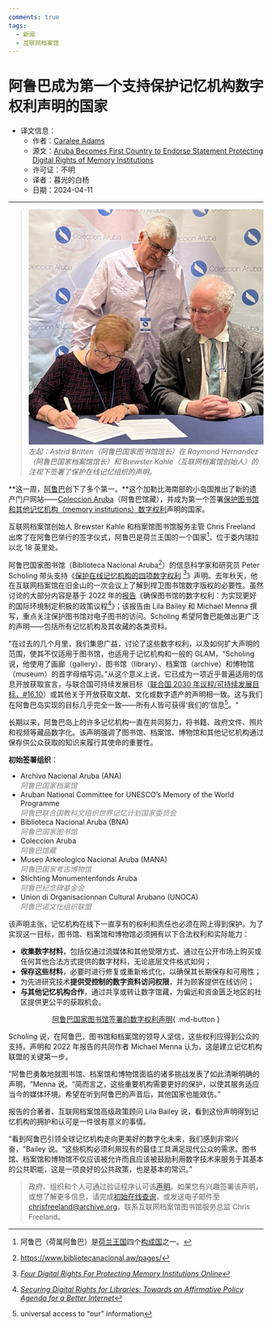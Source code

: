 ```yaml
---
comments: true
tags:
  - 新闻
  - 互联网档案馆
---
```


# 阿鲁巴成为第一个支持保护记忆机构数字权利声明的国家

- 译文信息：
    - 作者：[Caralee Adams](https://blog.archive.org/author/caraleeadams/)
    - 源文：[Aruba Becomes First Country to Endorse Statement Protecting Digital Rights of Memory Institutions](https://blog.archive.org/2024/04/09/aruba-becomes-first-country-to-endorse-statement-protecting-digital-rights-of-memory-institutions/)
    - 许可证：不明
    - 译者：暮光的白杨
    - 日期：2024-04-11

----

<style>
grey { color: grey }
</style>

> ![](./images/2024-04/Aruba%20signing%20ASTRID%202.jpg)<br />
> <em>左起：Astrid Britten（阿鲁巴国家图书馆馆长）在 Raymond Hernandez（阿鲁巴国家档案馆馆长）和 Brewster Kahle（互联网档案馆创始人）的注视下签署了保护在线记忆组织的声明。</em>

**这一周，[阿鲁巴]创下了多个第一。**这个加勒比海南部的小岛国推出了新的遗产门户网站——[Coleccion Aruba]（阿鲁巴馆藏），并成为第一个签署[保护图书馆和其他记忆机构（memory institutions）数字权利][rights]声明的国家。

[阿鲁巴]: https://en.wikipedia.org/wiki/Aruba
[Coleccion Aruba]: https://archive.org/details/aruba
[rights]: https://archive.org/details/four-digital-rights-for-protecting-memory-institutions-online

互联网档案馆创始人 Brewster Kahle 和档案馆图书馆服务主管 Chris Freeland 出席了在阿鲁巴举行的签字仪式，阿鲁巴是荷兰王国的一个国家[^nation]，位于委内瑞拉以北 18 英里处。

[^nation]: 阿鲁巴（荷属阿鲁巴）是[荷兰王国]四个[构成国]之一。

[荷兰王国]: https://en.wikipedia.org/wiki/Kingdom_of_the_Netherlands
[构成国]: https://en.wikipedia.org/wiki/Administrative_division

阿鲁巴国家图书馆（Biblioteca Nacional Aruba[^lib]）的信息科学家和研究员 Peter Scholing 带头支持《[保护在线记忆机构的四项数字权利][rights] [^en1]》声明。去年秋天，他在互联网档案馆在旧金山的一次会议上了解到捍卫图书馆数字版权的必要性。虽然讨论的大部分内容是基于 2022 年的[报告]《确保图书馆的数字权利：为实现更好的国际环境制定积极的政策议程[^en2]》；该报告由 Lila Bailey 和 Michael Menna 撰写，重点关注保护图书馆对电子图书的访问。Scholing 希望阿鲁巴能做出更广泛的声明——包括所有记忆机构及其收藏的各类资料。

[^lib]: <https://www.bibliotecanacional.aw/pages/>
[^en1]: [*Four Digital Rights For Protecting Memory Institutions Online*][rights]
[^en2]: [*Securing Digital Rights for Libraries: Towards an Affirmative Policy Agenda for a Better Internet*][报告]

[报告]: https://archive.org/details/bailey-menna-securing-digital-rights-for-libraries

”在过去的几个月里，我们集思广益，讨论了这些数字权利，以及如何扩大声明的范围，使其不仅适用于图书馆，也适用于记忆机构和一般的 GLAM，“Scholing 说，他使用了画廊（gallery）、图书馆（library）、档案馆（archive）和博物馆（museum）的首字母缩写词。”从这个意义上说，它已成为一项近乎普遍适用的信息开放获取宣言，与联合国可持续发展目标（[联合国 2030 年议程/可持续发展目标，#16.10][un1]）或其他关于开放获取文献、文化或数字遗产的声明相一致。这与我们在阿鲁巴岛实现的目标几乎完全一致——所有人皆可获得‘我们的’信息[^en3]。“

[un1]: https://sdgs.un.org/goals/goal16

[^en3]: universal access to “our” information

长期以来，阿鲁巴岛上的许多记忆机构一直在共同努力，将书籍、政府文件、照片和视频等藏品数字化。该声明强调了图书馆、档案馆、博物馆和其他记忆机构通过保存供公众获取的知识来履行其使命的重要性。

**初始签署组织**：

- Archivo Nacional Aruba (ANA)<br />
  <em><grey>阿鲁巴国家档案馆</grey></em>
- Aruban National Committee for UNESCO’s Memory of the World Programme<br />
  <em><grey>阿鲁巴联合国教科文组织世界记忆计划国家委员会</grey></em>
- Biblioteca Nacional Aruba (BNA)<br />
  <em><grey>阿鲁巴国家图书馆</grey></em>
- Coleccion Aruba<br />
  <em><grey>阿鲁巴馆藏</grey></em>
- Museo Arkeologico Nacional Aruba (MANA)<br />
  <em><grey>阿鲁巴国家考古博物馆</grey></em>
- Stichting Monumentenfonds Aruba<br />
  <em><grey>阿鲁巴纪念碑基金会</grey></em>
- Union di Organisacionnan Cultural Arubano (UNOCA)<br />
  <em><grey>阿鲁巴诺文化组织联盟</grey></em>

该声明主张，记忆机构在线下一直享有的权利和责任也必须在网上得到保护。为了实现这一目标，图书馆、档案馆和博物馆必须拥有以下合法权利和实际能力：

- **收集数字材料**，包括仅通过流媒体和其他受限方式、通过在公开市场上购买或任何其他合法方式提供的数字材料，无论底层文件格式如何；
- **保存这些材料**，必要时进行修复或重新格式化，以确保其长期保存和可用性；
- 为先进研究技术**提供受控制的数字资料访问权限**，并为顾客提供在线访问；
- **与其他记忆机构合作**，通过共享或转让数字馆藏，为偏远和资金匮乏地区的社区提供更公平的获取机会。

<center>

[阿鲁巴国家图书馆签署的数字权利声明](https://archive.org/details/digital-rights-statement-signed-by-national-library-of-aruba){ .md-button }

</center>

Scholing 说，在阿鲁巴，图书馆和档案馆的领导人坚信，这些权利应得到公众的支持。声明和 2022 年报告的共同作者 Michael Menna 认为，这是建立记忆机构联盟的关键第一步。

”阿鲁巴勇敢地就图书馆、档案馆和博物馆面临的诸多挑战发表了如此清晰明确的声明，“Menna 说。“简而言之，这些重要机构需要更好的保护，以使其服务适应当今的媒体环境。希望在听到阿鲁巴的声音后，其他国家也能效仿。”

报告的合著者、互联网档案馆高级政策顾问 Lila Bailey 说，看到这份声明得到记忆机构的拥护和认可是一件很有意义的事情。

”看到阿鲁巴引领全球记忆机构走向更美好的数字化未来，我们感到非常兴奋，“Bailey 说。“这些机构必须利用现有的最佳工具满足现代公众的需求。图书馆、档案馆和博物馆不仅应该被允许而且应该被鼓励利用数字技术来服务于其基本的公共职能，这是一项良好的公共政策，也是基本的常识。”

> 政府、组织和个人可通过验证程序认可该[声明][rights]。如果您有兴趣签署该声明，或想了解更多信息，请完成[初始在线查询]，或发送电子邮件至<chrisfreeland@archive.org>，联系互联网档案馆图书馆服务总监 Chris Freeland。

[初始在线查询]: https://forms.gle/CAHBjBto1NeNge3H9
